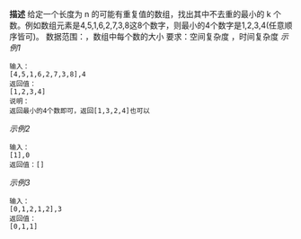 **描述**
给定一个长度为 n 的可能有重复值的数组，找出其中不去重的最小的 k 个数。例如数组元素是4,5,1,6,2,7,3,8这8个数字，则最小的4个数字是1,2,3,4(任意顺序皆可)。
数据范围：，数组中每个数的大小
要求：空间复杂度  ，时间复杂度 
*示例1*
```
输入：
[4,5,1,6,2,7,3,8],4 
返回值：
[1,2,3,4]
说明：
返回最小的4个数即可，返回[1,3,2,4]也可以 
```
*示例2*
```
输入：
[1],0
返回值：[]
```
*示例3*
```
输入：
[0,1,2,1,2],3
返回值：
[0,1,1]

```
